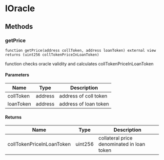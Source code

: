 # IOracle









## Methods

### getPrice

```solidity
function getPrice(address collToken, address loanToken) external view returns (uint256 collTokenPriceInLoanToken)
```

function checks oracle validity and calculates collTokenPriceInLoanToken



#### Parameters

| Name | Type | Description |
|---|---|---|
| collToken | address | address of coll token |
| loanToken | address | address of loan token |

#### Returns

| Name | Type | Description |
|---|---|---|
| collTokenPriceInLoanToken | uint256 | collateral price denominated in loan token |




